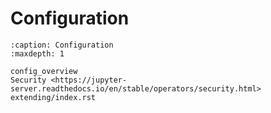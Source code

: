 # Configuration

```{toctree}
:caption: Configuration
:maxdepth: 1

config_overview
Security <https://jupyter-server.readthedocs.io/en/stable/operators/security.html>
extending/index.rst
```
